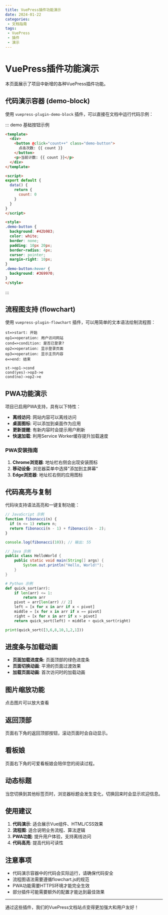 ```yaml
---
title: VuePress插件功能演示
date: 2024-01-22
categories:
 - 文档指南
tags:
 - VuePress
 - 插件
 - 演示
---
```


# VuePress插件功能演示

本页面展示了项目中新增的各种VuePress插件功能。

## 代码演示容器 (demo-block)

使用 `vuepress-plugin-demo-block` 插件，可以直接在文档中运行代码示例：

::: demo 基础按钮示例
```html
<template>
  <div>
    <button @click="count++" class="demo-button">
      点击次数: {{ count }}
    </button>
    <p>当前计数: {{ count }}</p>
  </div>
</template>

<script>
export default {
  data() {
    return {
      count: 0
    }
  }
}
</script>

<style>
.demo-button {
  background: #42b983;
  color: white;
  border: none;
  padding: 10px 20px;
  border-radius: 4px;
  cursor: pointer;
  margin-right: 10px;
}
.demo-button:hover {
  background: #369970;
}
</style>
```
:::

## 流程图支持 (flowchart)

使用 `vuepress-plugin-flowchart` 插件，可以用简单的文本语法绘制流程图：

```flowchart
st=>start: 开始
op1=>operation: 用户访问网站
cond=>condition: 是否已登录?
op2=>operation: 显示登录页面
op3=>operation: 显示主页内容
e=>end: 结束

st->op1->cond
cond(yes)->op3->e
cond(no)->op2->e
```

## PWA功能演示

项目已启用PWA支持，具有以下特性：

- **离线访问**: 网站内容可以离线访问
- **桌面图标**: 可以添加到桌面作为应用
- **更新提醒**: 有新内容时会提示用户刷新
- **快速加载**: 利用Service Worker缓存提升加载速度

### PWA安装指南

1. **Chrome浏览器**: 地址栏右侧会出现安装图标
2. **移动设备**: 浏览器菜单中选择"添加到主屏幕"
3. **Edge浏览器**: 地址栏右侧的应用图标

## 代码高亮与复制

代码块支持语法高亮和一键复制功能：

```javascript
// JavaScript 示例
function fibonacci(n) {
  if (n <= 1) return n;
  return fibonacci(n - 1) + fibonacci(n - 2);
}

console.log(fibonacci(10)); // 输出: 55
```

```java
// Java 示例
public class HelloWorld {
    public static void main(String[] args) {
        System.out.println("Hello, World!");
    }
}
```

```python
# Python 示例
def quick_sort(arr):
    if len(arr) <= 1:
        return arr
    pivot = arr[len(arr) // 2]
    left = [x for x in arr if x < pivot]
    middle = [x for x in arr if x == pivot]
    right = [x for x in arr if x > pivot]
    return quick_sort(left) + middle + quick_sort(right)

print(quick_sort([3,6,8,10,1,2,1]))
```

## 进度条与加载动画

- **页面加载进度条**: 页面顶部的绿色进度条
- **页面切换动画**: 平滑的页面过渡效果
- **加载页面动画**: 首次访问时的加载动画

## 图片缩放功能

点击图片可以放大查看

## 返回顶部

页面右下角的返回顶部按钮，滚动页面时会自动显示。

## 看板娘

页面右下角的可爱看板娘会陪伴您的阅读过程。

## 动态标题

当您切换到其他标签页时，浏览器标题会发生变化，切换回来时会显示欢迎信息。

## 使用建议

1. **代码演示**: 适合展示Vue组件、HTML/CSS效果
2. **流程图**: 适合说明业务流程、算法逻辑
3. **PWA功能**: 提升用户体验，支持离线访问
4. **代码高亮**: 提高代码可读性

## 注意事项

- 代码演示容器中的代码会实际运行，请确保代码安全
- 流程图语法需要遵循flowchart.js的规范
- PWA功能需要HTTPS环境才能完全生效
- 部分插件可能需要额外的配置才能达到最佳效果

---

通过这些插件，我们的VuePress文档站点变得更加强大和用户友好！